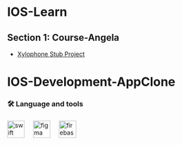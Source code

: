



###
# IOS-Learn
## Section 1: Course-Angela

* [Xylophone Stub Project](https://github.com/G-Prometheus/xylophone)

# IOS-Development-AppClone
###

<h3 align="left">🛠 Language and tools</h3>

###
###


<div align="left">
  <img src="https://cdn.jsdelivr.net/gh/devicons/devicon/icons/swift/swift-original.svg" height="40" alt="swift logo"  />
  <img width="12" />
  <img src="https://cdn.jsdelivr.net/gh/devicons/devicon/icons/figma/figma-original.svg" height="40" alt="figma logo"  />
  <img width="12" />
  <img src="https://cdn.jsdelivr.net/gh/devicons/devicon/icons/firebase/firebase-plain.svg" height="40" alt="firebase logo"  />
</div>
